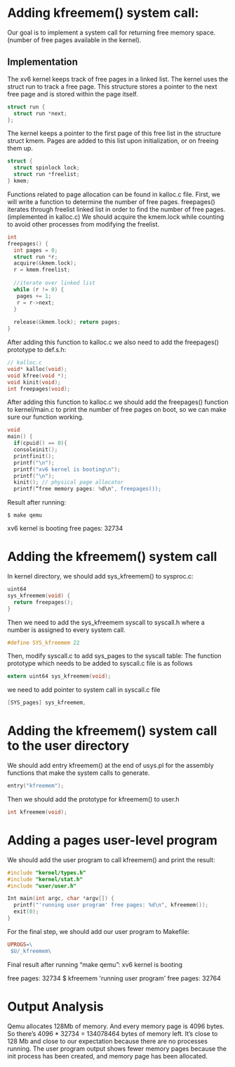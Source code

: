 # Adding kfreemem() system call:

Our goal is to implement a system call for returning free memory space. (number of free pages available in the kernel).

## Implementation


The xv6 kernel keeps track of free pages in a linked list.
The kernel uses the struct run to track a free page. This structure stores a pointer to the next free page and is stored within the page itself.

```c
struct run {
  struct run *next;
};
```
The kernel keeps a pointer to the first page of this free list in the structure struct kmem. Pages are added to this list upon initialization, or on freeing them up.

```c
struct {
  struct spinlock lock; 
  struct run *freelist;
} kmem;
```

Functions related to page allocation can be found in kalloc.c file.
First, we will write a function to determine the number of free pages.
freepages() iterates through freelist linked list in order to find the number of free pages. (implemented in kalloc.c)
We should acquire the kmem.lock while counting to avoid other processes from modifying the freelist.

```c
int
freepages() {
  int pages = 0;
  struct run *r;
  acquire(&kmem.lock);
  r = kmem.freelist;
  
  //iterate over linked list
  while (r != 0) {
   pages += 1;
   r = r->next; 
  }
  
  release(&kmem.lock); return pages;
}
```
After adding this function to kalloc.c we also need to add the freepages() prototype to def.s.h:
```c
// kalloc.c
void* kalloc(void);
void kfree(void *);
void kinit(void);
int freepages(void);
```
After adding this function to kalloc.c we should add the freepages() function to kernel/main.c to print the number of free pages on boot, so we can make sure our function working.
```c
void
main() {
  if(cpuid() == 0){
  consoleinit();
  printfinit();
  printf("\n");
  printf("xv6 kernel is booting\n"); 
  printf("\n");
  kinit(); // physical page allocator 
  printf(“free memory pages: %d\n", freepages());
```
Result after running:

    $ make qemu 

xv6 kernel is booting
free pages: 32734

# Adding the kfreemem() system call

In kernel directory, we should add sys_kfreemem() to sysproc.c:

```c
uint64
sys_kfreemem(void) {
  return freepages();
}
```

Then we need to add the sys_kfreemem syscall to syscall.h where a number is assigned to every system call.

```c
#define SYS_kfreemem 22
```

Then, modify syscall.c to add sys_pages to the syscall table:
The function prototype which needs to be added to syscall.c file is as follows
```c
extern uint64 sys_kfreemem(void);
```
we need to add pointer to system call in syscall.c file
```c
[SYS_pages] sys_kfreemem,
```

# Adding the kfreemem() system call to the user directory
We should add entry kfreemem() at the end of usys.pl for the assembly functions that make the system calls to generate.
```c
entry("kfreemem");
```
Then we should add the prototype for kfreemem() to user.h
```c
int kfreemem(void);
```
# Adding a pages user-level program
We should add the user program to call kfreemem() and print the result:
```c
#include "kernel/types.h"
#include "kernel/stat.h"
#include "user/user.h"

Int main(int argc, char *argv[]) {
  printf("'running user program' free pages: %d\n", kfreemem());
  exit(0); 
}
```
For the final step, we should add our user program to Makefile:

```Makefile
UPROGS=\
 $U/_kfreemem\
```

Final result after running “make qemu”:
xv6 kernel is booting

free pages: 32734
$ kfreemem 
'running user program' free pages: 32764

# Output Analysis
Qemu allocates 128Mb of memory. And every memory page is 4096 bytes. So there’s 4096 * 32734 = 134078464 bytes of memory left.
It’s close to 128 Mb and close to our expectation because there are no processes running.
The user program output shows fewer memory pages because the init process has been created, and memory page has been allocated.
